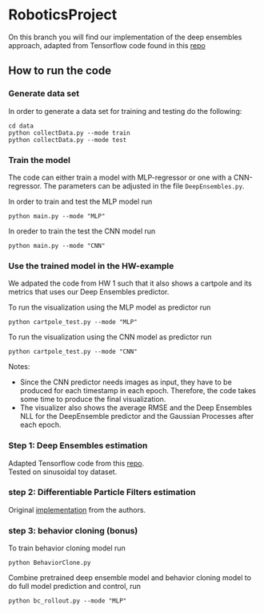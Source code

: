 # RoboticsProject

On this branch you will find our implementation of the deep ensembles approach, adapted from Tensorflow code found in this [repo](https://github.com/vvanirudh/deep-ensembles-uncertainty)

## How to run the code

### Generate data set
In order to generate a data set for training and testing do the following:

```    
cd data
python collectData.py --mode train
python collectData.py --mode test
```

### Train the model
The code can either train a model with MLP-regressor or one with a CNN-regressor.
The parameters can be adjusted in the file `DeepEnsembles.py`.

In order to train and test the MLP model run
```
python main.py --mode "MLP"
```
In oreder to train the test the CNN model run
```
python main.py --mode "CNN"
```

### Use the trained model in the HW-example
We adpated the code from HW 1 such that it also shows a cartpole and its metrics that uses our Deep Ensembles predictor.

To run the visualization using the MLP model as predictor run
```
python cartpole_test.py --mode "MLP"
```
To run the visualization using the CNN model as predictor run
```
python cartpole_test.py --mode "CNN"
```
Notes: 
- Since the CNN predictor needs images as input, they have to be produced for each timestamp in each epoch. Therefore, the code takes some time to produce the final visualization.
- The visualizer also shows the average RMSE and the Deep Ensembles NLL for the DeepEnsemble predictor and the Gaussian Processes after each epoch.

### Step 1: Deep Ensembles estimation
Adapted Tensorflow code from this [repo](https://github.com/vvanirudh/deep-ensembles-uncertainty).  
Tested on sinusoidal toy dataset.

### step 2: Differentiable Particle Filters estimation
Original [implementation](https://github.com/tu-rbo/differentiable-particle-filters) from the authors.

### step 3: behavior cloning (bonus)
To train behavior cloning model run 
```
python BehaviorClone.py 
```
Combine pretrained deep ensemble model and behavior cloning model to do full model prediction and control, run
```
python bc_rollout.py --mode "MLP"
```

